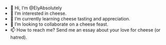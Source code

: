 - 👋 Hi, I’m @ElyAbsolutely
- 👀 I’m interested in cheese.
- 🌱 I’m currently learning cheese tasting and appreciation.
- 💞️ I’m looking to collaborate on a cheese feast.
- 📫 How to reach me? Send me an essay about your love for cheese (or hatred).

<!---
ElyAbsolutely/ElyAbsolutely is a ✨ special ✨ repository because its `README.md` (this file) appears on your GitHub profile.
You can click the Preview link to take a look at your changes.
--->
